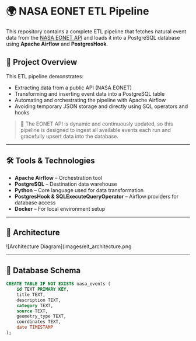 # 🌍 NASA EONET ETL Pipeline

This repository contains a complete ETL pipeline that fetches natural event data from the [NASA EONET API](https://eonet.gsfc.nasa.gov/api/v3/events) and loads it into a PostgreSQL database using **Apache Airflow** and **PostgresHook**.

## 📌 Project Overview

This ETL pipeline demonstrates:

- Extracting data from a public API (NASA EONET)
- Transforming and inserting event data into a PostgreSQL table
- Automating and orchestrating the pipeline with Apache Airflow
- Avoiding temporary JSON storage and directly using SQL operators and hooks

> 🔁 The EONET API is dynamic and continuously updated, so this pipeline is designed to ingest all available events each run and gracefully upsert data into the database.

---

## 🛠️ Tools & Technologies

- **Apache Airflow** – Orchestration tool
- **PostgreSQL** – Destination data warehouse
- **Python** – Core language used for data transformation
- **PostgresHook & SQLExecuteQueryOperator** – Airflow providers for database access
- **Docker** – For local environment setup

---

## 📐 Architecture

![Architecture Diagram](images/elt_architecture.png

---

## 🧱 Database Schema

```sql
CREATE TABLE IF NOT EXISTS nasa_events (
    id TEXT PRIMARY KEY,
    title TEXT,
    description TEXT,
    category TEXT,
    source TEXT,
    geometry_type TEXT,
    coordinates TEXT,
    date TIMESTAMP
);

